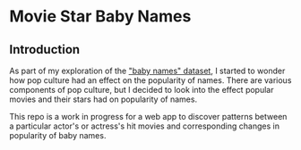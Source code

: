 # Movie Star Baby Names

## Introduction

As part of my exploration of the ["baby names" dataset](https://catalog.data.gov/dataset/baby-names-from-social-security-card-applications-national-level-data), I started to wonder how pop culture had an effect on the popularity of names.  There are various components of pop culture, but I decided to look into the effect popular movies and their stars had on popularity of names.

This repo is a work in progress for a web app to discover patterns between a particular actor's or actress's hit movies and corresponding changes in popularity of baby names.

